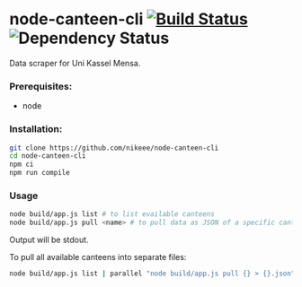 # node-canteen-cli [![Build Status](https://travis-ci.org/nikeee/node-canteen-cli.svg?branch=master)](https://travis-ci.org/nikeee/node-canteen-cli) ![Dependency Status](https://david-dm.org/nikeee/node-canteen-cli.svg)

Data scraper for Uni Kassel Mensa.

### Prerequisites:
- node

### Installation:
```bash
git clone https://github.com/nikeee/node-canteen-cli
cd node-canteen-cli
npm ci
npm run compile
```

### Usage
```bash
node build/app.js list # to list evailable canteens
node build/app.js pull <name> # to pull data as JSON of a specific canteen
```
Output will be stdout.

To pull all available canteens into separate files:
```bash
node build/app.js list | parallel "node build/app.js pull {} > {}.json"
```

